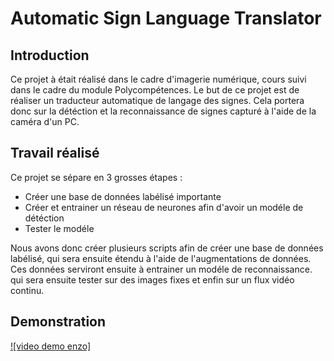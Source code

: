 # Automatic Sign Language Translator

## Introduction
Ce projet à était réalisé dans le cadre d'imagerie numérique, cours suivi dans le cadre du module Polycompétences.
Le but de ce projet est de réaliser un traducteur automatique de langage des signes. 
Cela portera donc sur la détéction et la reconnaissance de signes capturé à l'aide de la caméra d'un PC.

## Travail réalisé
Ce projet se sépare en 3 grosses étapes :
- Créer une base de données labélisé importante
- Créer et entrainer un réseau de neurones afin d'avoir un modéle de détéction
- Tester le modéle

Nous avons donc créer plusieurs scripts afin de créer une base de données labélisé, qui sera ensuite étendu à l'aide de l'augmentations de données. Ces données serviront ensuite à entrainer un modéle de reconnaissance. qui sera ensuite tester sur des images fixes et enfin sur un flux vidéo continu.

## Demonstration
[![video demo enzo]](https://drive.google.com/file/d/1IUEPuXC0BY2ZztWsQFuXbp-VlOpX7om9/view?usp=sharing)
